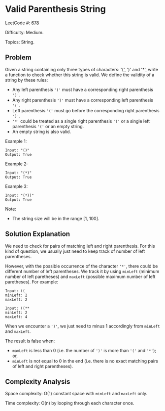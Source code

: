 # Valid Parenthesis String

LeetCode #: [678](https://leetcode.com/problems/valid-parenthesis-string/)

Difficulty: Medium.

Topics: String.

## Problem

Given a string containing only three types of characters: '(', ')' and '*', write a function to check whether this string is valid. We define the validity of a string by these rules:

- Any left parenthesis `'('` must have a corresponding right parenthesis `')'`.
- Any right parenthesis `')'` must have a corresponding left parenthesis `'('`.
- Left parenthesis `'('` must go before the corresponding right parenthesis `')'`.
- `'*'` could be treated as a single right parenthesis `')'` or a single left parenthesis `'('` or an empty string.
- An empty string is also valid.

Example 1:

```text
Input: "()"
Output: True
```

Example 2:

```text
Input: "(*)"
Output: True
```

Example 3:

```text
Input: "(*))"
Output: True
```

Note:

- The string size will be in the range [1, 100].

## Solution Explanation

We need to check for pairs of matching left and right parenthesis. For this kind of question, we usually just need to keep track of number of left parentheses.

However, with the possible occurrence of the character `'*'`, there could be different number of left parentheses. We track it by using `minLeft` (minimum number of left paretheses) and `maxLeft` (possible maximum number of left paretheses). For example:

```text
Input: ((
minLeft: 2
maxLeft: 2

Input: ((**
minLeft: 2
maxLeft: 4
```

When we encounter a `')'`, we just need to minus 1 accordingly from `minLeft` and `maxLeft`.

The result is false when:

- `maxLeft` is less than 0 (i.e. the number of `')'` is more than `'('` and `'*'`); or,
- `minLeft` is not equal to 0 in the end (i.e. there is no exact matching pairs of left and right parentheses).

## Complexity Analysis

Space complexity: O(1) constant space with `minLeft` and `maxLeft` only.

Time complexity: O(n) by looping through each character once.
